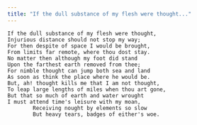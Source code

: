 ```yaml
---
title: "If the dull substance of my flesh were thought..."
---
```


	If the dull substance of my flesh were thought,
	Injurious distance should not stop my way;
	For then despite of space I would be brought,
	From limits far remote, where thou dost stay.
	No matter then although my foot did stand
	Upon the farthest earth removed from thee;
	For nimble thought can jump both sea and land
	As soon as think the place where he would be.
	But, ah! thought kills me that I am not thought,
	To leap large lengths of miles when thou art gone,
	But that so much of earth and water wrought
	I must attend time's leisure with my moan,
			Receiving nought by elements so slow
			But heavy tears, badges of either's woe.

